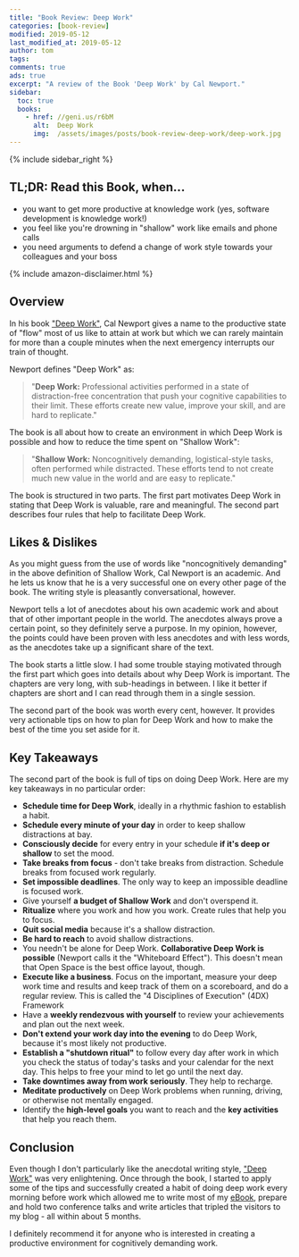 ```yaml
---
title: "Book Review: Deep Work"
categories: [book-review]
modified: 2019-05-12
last_modified_at: 2019-05-12
author: tom
tags: 
comments: true
ads: true
excerpt: "A review of the Book 'Deep Work' by Cal Newport."
sidebar:
  toc: true
  books:
    - href: //geni.us/r6bM
      alt:  Deep Work
      img:  /assets/images/posts/book-review-deep-work/deep-work.jpg
---
```


{% include sidebar_right %}

## TL;DR: Read this Book, when...

* you want to get more productive at knowledge work (yes, software development is knowledge work!)
* you feel like you're drowning in "shallow" work like emails and phone calls
* you need arguments to defend a change of work style towards your colleagues and your boss

{% include amazon-disclaimer.html %}

## Overview

In his book ["Deep Work"](//geni.us/r6bM), Cal Newport gives a name to the productive state of "flow" most of us
like to attain at work but which we can rarely maintain for more than a couple minutes when
the next emergency interrupts our train of thought.

Newport defines "Deep Work" as: 

 > "**Deep Work:** Professional activities performed in a state of distraction-free concentration 
 > that push your cognitive capabilities to their limit. These efforts create new value,
 > improve your skill, and are hard to replicate."
 
The book is all about how to create an environment in which Deep Work is possible and
how to reduce the time spent on "Shallow Work":

 > "**Shallow Work:** Noncognitively demanding, logistical-style tasks, often performed
 > while distracted. These efforts tend to not create much new value in the world and
 > are easy to replicate."   

The book is structured in two parts. The first part motivates Deep Work in stating
that Deep Work is valuable, rare and meaningful. The second part describes four rules
that help to facilitate Deep Work. 

## Likes & Dislikes

As you might guess from the use of words like "noncognitively demanding" in the 
above definition of Shallow Work, Cal Newport is an academic. And he lets us know
that he is a very successful one on every other page of the book. The writing style
is pleasantly conversational, however. 

Newport tells a lot
of anecdotes about his own academic work and about that of other important people in
the world. The anecdotes always prove a certain point, so they definitely serve a purpose.
In my opinion, however, the points could have been proven with less anecdotes and with less words,
as the anecdotes take up a significant share of the text. 

The book starts a little slow. I had some trouble staying motivated through the first part
which goes into details about why Deep Work is important. The chapters are very long, with sub-headings in between. I like
it better if chapters are short and I can read through them in a single session. 

The second part of the book was worth every cent, however. It provides very actionable
tips on how to plan for Deep Work and how to make the best of the time you set
aside for it.

## Key Takeaways

The second part of the book is full of tips on doing Deep Work. Here are my key takeaways in no particular order: 

* **Schedule time for Deep Work**, ideally in a rhythmic fashion to establish a habit.
* **Schedule every minute of your day** in order to keep shallow distractions at bay.
* **Consciously decide** for every entry in your schedule **if it's deep or shallow** to set the mood.
* **Take breaks from focus** - don't take breaks from distraction. Schedule breaks from focused work regularly.
* **Set impossible deadlines**. The only way to keep an impossible deadline is focused work.
* Give yourself **a budget of Shallow Work** and don't overspend it.
* **Ritualize** where you work and how you work. Create rules that help you to focus.
* **Quit social media** because it's a shallow distraction.
* **Be hard to reach** to avoid shallow distractions.
* You needn't be alone for Deep Work. **Collaborative Deep Work is possible** (Newport calls it the "Whiteboard Effect").
  This doesn't mean that Open Space is the best office layout, though.
* **Execute like a business**. Focus on the important, measure your deep work time and results and keep track of them on a 
  scoreboard, and do a regular review. This is called the "4 Disciplines of Execution" (4DX) Framework
* Have a **weekly rendezvous with yourself** to review your achievements and plan out the next week. 
* **Don't extend your work day into the evening** to do Deep Work, because it's most likely not productive.
* **Establish a "shutdown ritual"** to follow every day after work in which you check the 
  status of today's tasks and your calendar for the next day. This helps to free your mind
  to let go until the next day.  
* **Take downtimes away from work seriously**. They help to recharge. 
* **Meditate productively** on Deep Work problems when running, driving, or otherwise not mentally engaged.
* Identify the **high-level goals** you want to reach and the **key activities** that help you reach them.

## Conclusion

Even though I don't particularly like the anecdotal writing style, ["Deep Work"](//geni.us/r6bM) was very enlightening.
Once through the book, I started to apply some of the tips and successfully created a habit
of doing deep work every morning before work which allowed me to write most of my 
[eBook](https://leanpub.com/get-your-hands-dirty-on-clean-architecture), prepare
and hold two conference talks and write articles that tripled the 
visitors to my blog - all within about 5 months.  

I definitely recommend it for anyone who is interested in creating a 
productive environment for cognitively demanding work. 


